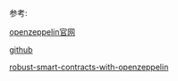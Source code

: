 


参考:


[openzeppelin官网](https://openzeppelin.com/contracts/)

[github](https://github.com/OpenZeppelin/openzeppelin-contracts)  

[robust-smart-contracts-with-openzeppelin](https://www.trufflesuite.com/tutorials/robust-smart-contracts-with-openzeppelin)